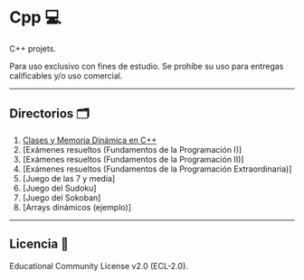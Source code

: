 # Cpp 💻
C++ projets.

Para uso exclusivo con fines de estudio. Se prohíbe su uso para entregas calificables y/o uso comercial.
***
## Directorios 🗂
1. [Clases y Memoria Dinámica en C++]()
2. [Exámenes resueltos (Fundamentos de la Programación I)]
3. [Exámenes resueltos (Fundamentos de la Programación II)]
4. [Exámenes resueltos (Fundamentos de la Programación Extraordinaria)]
5. [Juego de las 7 y media]
6. [Juego del Sudoku]
7. [Juego del Sokoban]
8. [Arrays dinámicos (ejemplo)]
***
## Licencia 📄
Educational Community License v2.0 (ECL-2.0).
